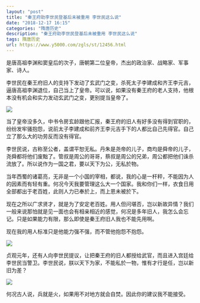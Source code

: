```yaml
---
layout: "post"
title: "秦王府助李世民登基后未被重用 李世民这么说"
date: "2018-12-17 16:15"
categories: "隋唐历史"
description: "秦王府助李世民登基后未被重用 李世民这么说"
tags: 隋唐历史
url: https://www.y5000.com/zgls/st/12456.html
---
```






是唐高祖李渊和窦皇后的次子，唐朝第二位皇帝，杰出的政治家、战略家、军事家、诗人。

李世民在秦王府旧人的支持下发动了玄武门之变，杀死太子李建成和齐王李元吉，逼唐高祖李渊退位，自己当上了皇帝。可以说，如果没有秦王府的老人支持，他根本没有机会和实力发动玄武门之变，更别提当皇帝了。

![](https://img.y5000.com/uploads/allimg/170206/8-1F2061I322B4.jpg)

当了皇帝没多久，中书令房玄龄跟他汇报，秦王府的旧人有好多没有得到官职的，纷纷发牢骚抱怨，说前太子李建成和前齐王李元吉手下的人都比自己先得官。自己立了那么大的功劳反而没有得官。

李世民说，古称至公者，盖谓平恕无私。丹朱是尧帝的儿子，商均是舜帝的儿子，尧舜都将他们废黜了。管叔是周公的哥哥，蔡叔是周公的兄弟，周公都把他们诛杀流放了。所以说作为一国之君，要以天下为公，无私於物。

当年西蜀的诸葛亮，无非是一个小国的宰相，都说，我的心是一杆秤，不能因为人的因素而有轻有重。何况今天我要管理这么大一个国家。我和你们一样，衣食日用全部都出于老百姓，此则人力已奉於上，而上恩未被於下。

现在之所以广求贤才，就是为了安定老百姓。用人但问堪否，岂以新故异情？我们一般来说那怕就是见一面也会有相亲相近的感觉，何况是多年旧人，我怎么会忘记。只是如果能力有限，那么即使是秦王府旧人我也不能先用啊。

现在我的用人标准只是他能力强不强，而不管他抱怨不抱怨。

![](https://img.y5000.com/uploads/allimg/170206/8-1F2061I24UZ.jpg)

贞观元年，还有人向李世民提议，让把秦王府的旧人都授给武官，而且进入宫廷给李世民当警卫。李世民说，朕以天下为家，不能私於一物，惟有才行是任，岂以新旧为差？

![](https://img.y5000.com/uploads/allimg/170206/8-1F2061I22T94.jpg)

何况古人说，兵就是火，如果用不对地方就会自焚。因此你的建议我不能接受。
